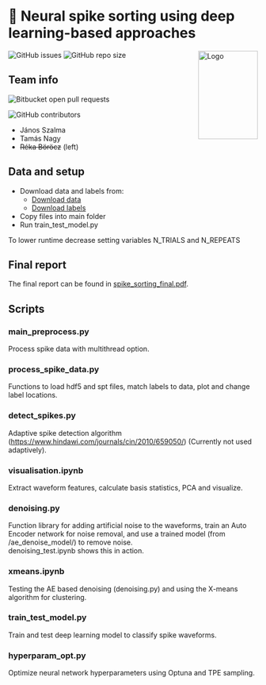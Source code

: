 
# 🧠 Neural spike sorting using deep learning-based approaches

<img src="https://www.flaticon.com/svg/static/icons/svg/1756/1756394.svg" align="right"
     alt="Logo" width="120" height="178">

![GitHub issues](https://img.shields.io/github/issues/sz-janni/DL_spike_detection_sorting) ![GitHub repo size](https://img.shields.io/github/repo-size/sz-janni/DL_spike_detection_sorting)

## Team info
![Bitbucket open pull requests](https://img.shields.io/badge/team%20name-TaR%C3%A9J-blue)

![GitHub contributors](https://img.shields.io/github/contributors/sz-janni/DL_spike_detection_sorting)
- János Szalma
- Tamás Nagy
- ~~Réka Böröcz~~ (left)


## Data and setup

- Download data and labels from:
  - [Download data](https://drive.google.com/file/d/1nkpakzO_nnagPe9n4FDsBOYkRBOdb7M6/view?usp=sharing)
  - [Download labels](https://drive.google.com/file/d/1D36Y5mtn6yx4nS_54DVUyf_F0Sk3tV09/view?usp=sharing)
- Copy files into main folder
- Run train_test_model.py

To lower runtime decrease setting variables N_TRIALS and N_REPEATS

## Final report
The final report can be found in [spike_sorting_final.pdf](https://github.com/sz-janni/DL_spike_detection_sorting/blob/main/spike_sorting_final.pdf).

## Scripts

### main_preprocess.py
Process spike data with multithread option.

### process_spike_data.py
Functions to load hdf5 and spt files, match labels to data, plot and change label locations.

### detect_spikes.py
Adaptive spike detection algorithm (https://www.hindawi.com/journals/cin/2010/659050/)
(Currently not used adaptively).

### visualisation.ipynb
Extract waveform features, calculate basis statistics, PCA and visualize.

### denoising.py
Function library for adding artificial noise to the waveforms, train an Auto Encoder network for noise removal, and use a trained model (from /ae_denoise_model/) to remove noise. \
denoising_test.ipynb shows this in action.

### xmeans.ipynb
Testing the AE based denoising (denoising.py) and using the X-means algorithm for clustering.

### train_test_model.py
Train and test deep learning model to classify spike waveforms.

### hyperparam_opt.py
Optimize neural network hyperparameters using Optuna and TPE sampling.






